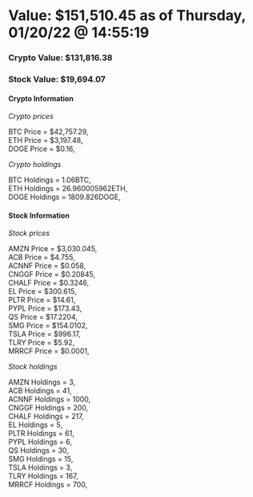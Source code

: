# Value: $151,510.45 as of Thursday, 01/20/22 @ 14:55:19 

### Crypto Value: $131,816.38

### Stock Value: $19,694.07

#### Crypto Information 
*Crypto prices* 

BTC Price = $42,757.29,  
ETH Price = $3,197.48,  
DOGE Price = $0.16,  


*Crypto holdings* 

BTC Holdings = 1.06BTC,  
ETH Holdings = 26.960005962ETH,  
DOGE Holdings = 1809.826DOGE,  


#### Stock Information 

*Stock prices* 

AMZN Price = $3,030.045,  
ACB Price = $4.755,  
ACNNF Price = $0.058,  
CNGGF Price = $0.20845,  
CHALF Price = $0.3246,  
EL Price = $300.615,  
PLTR Price = $14.61,  
PYPL Price = $173.43,  
QS Price = $17.2204,  
SMG Price = $154.0102,  
TSLA Price = $996.17,  
TLRY Price = $5.92,  
MRRCF Price = $0.0001,  


*Stock holdings* 

AMZN Holdings = 3,  
ACB Holdings = 41,  
ACNNF Holdings = 1000,  
CNGGF Holdings = 200,  
CHALF Holdings = 217,  
EL Holdings = 5,  
PLTR Holdings = 61,  
PYPL Holdings = 6,  
QS Holdings = 30,  
SMG Holdings = 15,  
TSLA Holdings = 3,  
TLRY Holdings = 167,  
MRRCF Holdings = 700,  


